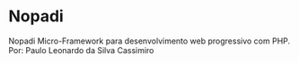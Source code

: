 # Nopadi
Nopadi Micro-Framework para desenvolvimento web progressivo com PHP. Por: Paulo Leonardo da Silva Cassimiro
